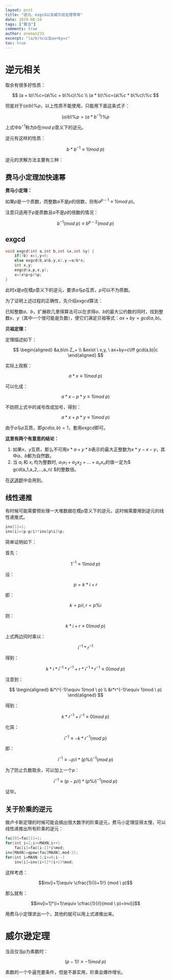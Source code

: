 ```yaml
---
layout: post
title: "逆元、exgcd以及威尔逊定理等等"
date: 2019-08-24
tags: ["算法"]
comments: true
author: oneman233
excerpt: "(a/b)%c以及ax+by=c"
toc: true
---
```


# 逆元相关

取余有很多好性质：

$$
(a + b)\%c=(a\%c + b\%c)\%c
\\
(a * b)\%c=(a\%c * b\%c)\%c
$$

但是对于$(a/b)\%p$，以上性质不能使用，只能用下面这条式子：

$$(a / b)\%p=(a * b^{-1})\%p$$

上式中$b^{-1}$称为$b$在$mod \  p$意义下的逆元。

逆元有这样的性质：

$$b*b^{-1}\equiv 1(mod \ p)$$

逆元的求解方法主要有三种：

## 费马小定理加快速幂

**费马小定理：**

如果$p$是一个质数，而整数$a$不是$p$的倍数，则有$a^{p-1}\equiv 1(mod \ p)$。

注意只适用于$p$是质数且$a$不是$p$的倍数的情况：

$$b^{-1}(mod \ p)\equiv b^{p-2}(mod \ p)$$

## exgcd

```c++
void exgcd(int a,int b,int &x,int &y) {
    if(!b) x=1,y=0;
    else exgcd(b,a%b,y,x),y-=a/b*x;
    int x,y;
    exgcd(a,p,x,y);
    x=(x%p+p)%p;
}
```

此时$x$是$a$在模$p$意义下的逆元，要求$a$与$p$互质，$p$可以不为质数。

为了证明上述过程的正确性，先介绍$exgcd$算法：

已知整数$a$、$b$，扩展欧几里得算法可以在求得$a$、$b$的最大公约数的同时，找到整数$x$、$y$（其中一个很可能是负数），使它们满足贝祖等式：$ax + by = gcd(a, b)$。

**贝祖定理：**

定理描述如下：

$$
\begin{aligned}
    &a,b\in Z_+ \\
    &exist \ x,y, \ ax+by=c\iff gcd(a,b)|c
\end{aligned}
$$

实际上观察：

$$a*x\equiv 1(mod \ p)$$

可以化成：

$$a*x-p*y\equiv 1(mod \ p)$$

不妨把上式中的减号改成加号，得到：

$$a*x+p*y\equiv 1(mod \ p)$$

由于$a$与$p$互质，即$gcd(a, b)=1$，套用$exgcd$即可。

**这里有两个有意思的结论：**

1. 如果$x$、$y$互质，那么不可用$x*a+y*b$表示的最大正整数为$x*y-x-y$，其中$a$、$b$都为自然数。
2. 当 $a_i$ 和 $x_i$ 均为整数时, $a_1x_1+a_2x_2+…+a_nx_n$的值一定为$ gcd(a_1,a_2,…,a_n) $的整数倍。

在[这道题](https://codeforces.com/problemset/problem/1010/C)中会用到。

## 线性递推

有时候可能需要预处理一大堆数据在模$p$意义下的逆元，这时候需要用到逆元的线性递推式。

```c++
inv[1]=1;
inv[i]=(p-p/i)*inv[p%i]%p;
```

简单证明如下：

首先：

$$1^{-1}\equiv 1(mod \ p)$$

设：

$$p=k*i+r$$

即：

$$k=p/i,r=p\%i$$

则：

$$k*i+r\equiv 0(mod \ p)$$

上式两边同时乘以：

$$i^{-1}*r^{-1}$$

得到：

$$k*i*i^{-1}*r^{-1}+r*i^{-1}*r^{-1}\equiv 0(mod \ p)$$

注意到：

$$
\begin{aligned}
    &i*i^{-1}\equiv 1(mod \ p)
    \\
    &r*r^{-1}\equiv 1(mod \ p)
\end{aligned}
$$

得到：

$$k*r^{-1}+i^{-1}\equiv 0(mod \ p)$$

化简：

$$i^{-1}\equiv -k*r^{-1}(mod \ p)$$

即：

$$i^{-1}\equiv -p/i*(p\%i)^{-1}(mod \ p)$$

为了防止负数取余，可以加上一个$p$：

$$i^{-1}\equiv (p-p/i)*(p\%i)^{-1}(mod \ p)$$

证毕。

## 关于阶乘的逆元

做卢卡斯定理的时候可能会搞出很大数字的阶乘逆元，费马小定理显得太慢，可以线性递推出所有阶乘的逆元：

```c++
fac[0]=fac[1]=1;
for(int i=2;i<=MAXN;i++)
    fac[i]=fac[i-1]*i%mod;
inv[MAXN]=qpow(fac[MAXN],mod-2);
for(int i=MAXN-1;i>=0;i--)
    inv[i]=inv[i+1]*(i+1)%mod;
```

这样考虑：

$$inv[i+1]\equiv \cfrac{1}{(i+1)!} (mod \ p)$$

那么就有：

$$inv[i+1]*(i+1)\equiv \cfrac{1}{i!}(mod \ p)=inv[i]$$

用费马小定理求出一个，其他的就可以用上式递推出来。

# 威尔逊定理

当且仅当p为素数时：

$$( p -1 )! \equiv -1 ( mod \ p )$$

素数的一个牛逼充要条件，但是不甚实用，阶乘会爆炸增长。